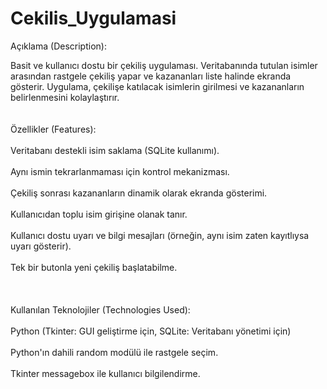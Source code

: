# Cekilis_Uygulamasi


Açıklama (Description): <br />

Basit ve kullanıcı dostu bir çekiliş uygulaması. Veritabanında tutulan isimler arasından rastgele çekiliş yapar ve kazananları liste halinde ekranda gösterir. Uygulama, çekilişe katılacak isimlerin girilmesi ve kazananların belirlenmesini kolaylaştırır. <br />
 <br />
 <br />
Özellikler (Features): <br />
 <br />
Veritabanı destekli isim saklama (SQLite kullanımı). <br />
 <br />
Aynı ismin tekrarlanmaması için kontrol mekanizması. <br />
 <br />
Çekiliş sonrası kazananların dinamik olarak ekranda gösterimi. <br />
 <br />
Kullanıcıdan toplu isim girişine olanak tanır. <br />
 <br />
Kullanıcı dostu uyarı ve bilgi mesajları (örneğin, aynı isim zaten kayıtlıysa uyarı gösterir). <br />
 <br />
Tek bir butonla yeni çekiliş başlatabilme. <br />
 <br />
 <br />
 <br />
Kullanılan Teknolojiler (Technologies Used): <br />
 <br />
Python (Tkinter: GUI geliştirme için, SQLite: Veritabanı yönetimi için) <br />
 <br />
Python'ın dahili random modülü ile rastgele seçim. <br />
 <br />
Tkinter messagebox ile kullanıcı bilgilendirme. <br />
